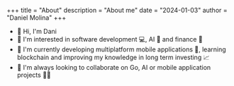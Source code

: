 +++
title = "About"
description = "About me"
date = "2024-01-03"
author = "Daniel Molina"
+++

- 👋 Hi, I'm Dani
- 👀 I'm interested in software development :computer:, AI :robot: and finance :money_with_wings:
- 🌱 I'm currently developing multiplatform mobile applications :iphone:, learning blockchain and improving my knowledge in long term investing :chart_with_upwards_trend:
- 💞️ I'm always looking to collaborate on Go, AI or mobile application projects :technologist:
